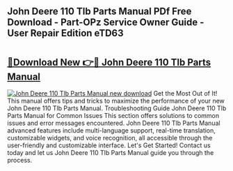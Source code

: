 ## John Deere 110 Tlb Parts Manual PDf Free Download - Part-OPz Service Owner Guide - User Repair Edition eTD63

# <h2><a href="http://bc27013.oget.top/?id=John+Deere+110+Tlb+Parts+Manual">🔗Download New 👉🔴 John Deere 110 Tlb Parts Manual</a></h2>

[![John Deere 110 Tlb Parts Manual new download](https://i.imgur.com/5g1atiW.png)](http://bc27013.oget.top/?id=John+Deere+110+Tlb+Parts+Manual)
Get the Most Out of It! This manual offers tips and tricks to maximize the performance of your new John Deere 110 Tlb Parts Manual. Troubleshooting Guide John Deere 110 Tlb Parts Manual for Common Issues This section offers solutions to common issues and error messages encountered. John Deere 110 Tlb Parts Manual advanced features include multi-language support, real-time translation, customizable widgets, and voice recognition, all accessible through the user-friendly and customizable interface. Let's Get Started! Contact us today and let us John Deere 110 Tlb Parts Manual guide you through the process.
